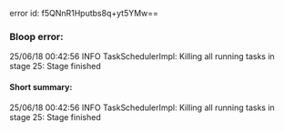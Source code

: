 error id: f5QNnR1Hputbs8q+yt5YMw==
### Bloop error:

25/06/18 00:42:56 INFO TaskSchedulerImpl: Killing all running tasks in stage 25: Stage finished
#### Short summary: 

25/06/18 00:42:56 INFO TaskSchedulerImpl: Killing all running tasks in stage 25: Stage finished